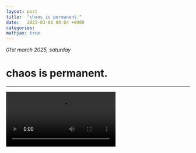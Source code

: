```yaml
---
layout: post
title:  "chaos is permanent."
date:   2025-03-01 00:04 +0400
categories:
mathjax: true
---
```


_01st march 2025, saturday_

# chaos is permanent.
---


<video src = "https://github.com/atharvakokane/atharvakokane.github.io/blob/69268c0e9dcadd6792bcb491fbae2efc353da067/assets/chaos_theory.mp4" controls="controls" style="max-width: 730px;">

